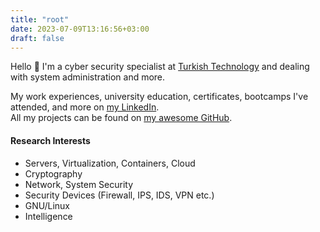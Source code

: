 ```yaml
---
title: "root"
date: 2023-07-09T13:16:56+03:00
draft: false
---
```


Hello :wave: I'm a cyber security specialist at [Turkish Technology](https://turkishtechnology.com/) and dealing with system administration and more.

My work experiences, university education, certificates, bootcamps I've attended, and more on [my LinkedIn](https://linkedin.com/in/ZekeriyaAY/).\
All my projects can be found on [my awesome GitHub](https://github.com/ZekeriyaAY).

#### Research Interests

* Servers, Virtualization, Containers, Cloud
* Cryptography
* Network, System Security
* Security Devices (Firewall, IPS, IDS, VPN etc.)
* GNU/Linux
* Intelligence

<br>
